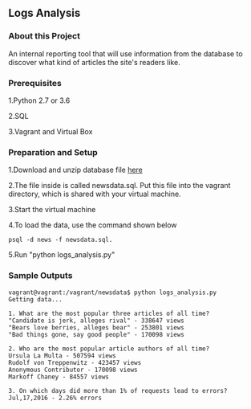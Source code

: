 ## Logs Analysis

### About this Project

An internal reporting tool that will use information from the database to discover what kind of articles the site's readers like.

### Prerequisites

1.Python 2.7 or 3.6

2.SQL

3.Vagrant and Virtual Box

### Preparation and Setup

1.Download and unzip database file [here](https://d17h27t6h515a5.cloudfront.net/topher/2016/August/57b5f748_newsdata/newsdata.zip)

2.The file inside is called newsdata.sql. Put this file into the vagrant directory, which is shared with your virtual machine.

3.Start the virtual machine

4.To load the data, use the command shown below
```
psql -d news -f newsdata.sql.
```
5.Run "python logs_analysis.py"

### Sample Outputs
```
vagrant@vagrant:/vagrant/newsdata$ python logs_analysis.py
Getting data...

1. What are the most popular three articles of all time?
"Candidate is jerk, alleges rival" - 338647 views
"Bears love berries, alleges bear" - 253801 views
"Bad things gone, say good people" - 170098 views

2. Who are the most popular article authors of all time?
Ursula La Multa - 507594 views
Rudolf von Treppenwitz - 423457 views
Anonymous Contributor - 170098 views
Markoff Chaney - 84557 views

3. On which days did more than 1% of requests lead to errors?
Jul,17,2016 - 2.26% errors

```
